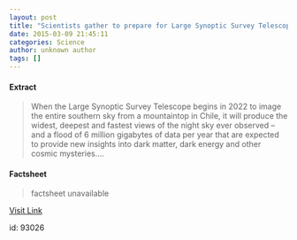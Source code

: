 ```yaml
---
layout: post
title: "Scientists gather to prepare for Large Synoptic Survey Telescope"
date: 2015-03-09 21:45:11
categories: Science
author: unknown author
tags: []
---
```



#### Extract
>When the Large Synoptic Survey Telescope begins in 2022 to image the entire southern sky from a mountaintop in Chile, it will produce the widest, deepest and fastest views of the night sky ever observed – and a flood of 6 million gigabytes of data per year that are expected to provide new insights into dark matter, dark energy and other cosmic mysteries....

#### Factsheet
>factsheet unavailable

[Visit Link](http://feeds.sciencedaily.com/~r/sciencedaily/~3/NPlIJU5jo-Q/150309174511.htm)

id:   93026

